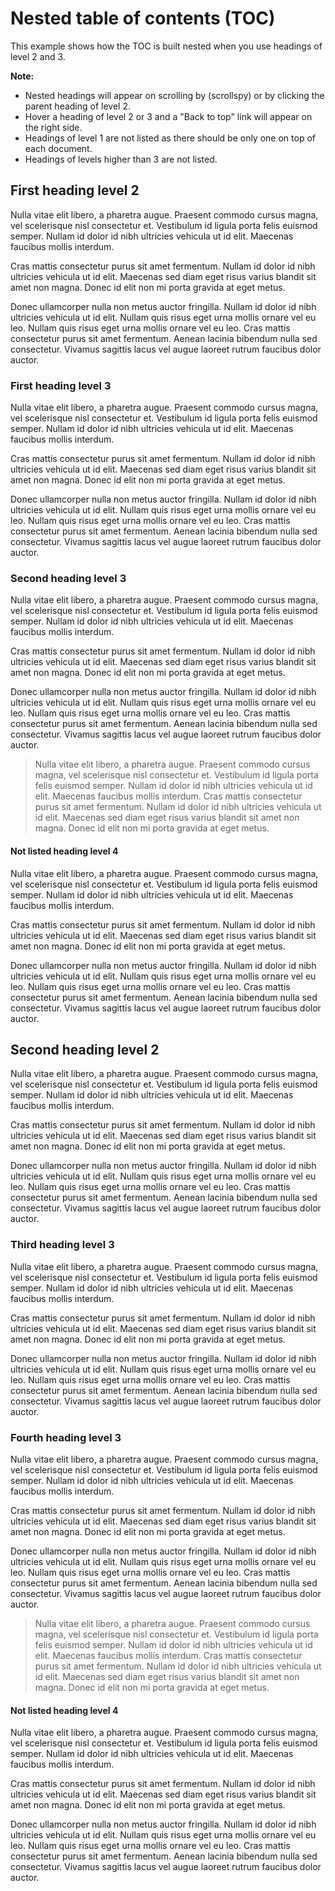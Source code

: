 # Nested table of contents (TOC)

This example shows how the TOC is built nested when you use headings of level 2 and 3.

**Note:**
 * Nested headings will appear on scrolling by (scrollspy) or by clicking the parent heading of level 2.
 * Hover a heading of level 2 or 3 and a "Back to top" link will appear on the right side.
 * Headings of level 1 are not listed as there should be only one on top of each document.
 * Headings of levels higher than 3 are not listed.

## First heading level 2

Nulla vitae elit libero, a pharetra augue. Praesent commodo cursus magna, vel scelerisque nisl consectetur et. Vestibulum id ligula porta felis euismod semper. Nullam id dolor id nibh ultricies vehicula ut id elit. Maecenas faucibus mollis interdum.

Cras mattis consectetur purus sit amet fermentum. Nullam id dolor id nibh ultricies vehicula ut id elit. Maecenas sed diam eget risus varius blandit sit amet non magna. Donec id elit non mi porta gravida at eget metus.

Donec ullamcorper nulla non metus auctor fringilla. Nullam id dolor id nibh ultricies vehicula ut id elit. Nullam quis risus eget urna mollis ornare vel eu leo. Nullam quis risus eget urna mollis ornare vel eu leo. Cras mattis consectetur purus sit amet fermentum. Aenean lacinia bibendum nulla sed consectetur. Vivamus sagittis lacus vel augue laoreet rutrum faucibus dolor auctor.

### First heading level 3

Nulla vitae elit libero, a pharetra augue. Praesent commodo cursus magna, vel scelerisque nisl consectetur et. Vestibulum id ligula porta felis euismod semper. Nullam id dolor id nibh ultricies vehicula ut id elit. Maecenas faucibus mollis interdum.

Cras mattis consectetur purus sit amet fermentum. Nullam id dolor id nibh ultricies vehicula ut id elit. Maecenas sed diam eget risus varius blandit sit amet non magna. Donec id elit non mi porta gravida at eget metus.

Donec ullamcorper nulla non metus auctor fringilla. Nullam id dolor id nibh ultricies vehicula ut id elit. Nullam quis risus eget urna mollis ornare vel eu leo. Nullam quis risus eget urna mollis ornare vel eu leo. Cras mattis consectetur purus sit amet fermentum. Aenean lacinia bibendum nulla sed consectetur. Vivamus sagittis lacus vel augue laoreet rutrum faucibus dolor auctor.

### Second heading level 3

Nulla vitae elit libero, a pharetra augue. Praesent commodo cursus magna, vel scelerisque nisl consectetur et. Vestibulum id ligula porta felis euismod semper. Nullam id dolor id nibh ultricies vehicula ut id elit. Maecenas faucibus mollis interdum.

Cras mattis consectetur purus sit amet fermentum. Nullam id dolor id nibh ultricies vehicula ut id elit. Maecenas sed diam eget risus varius blandit sit amet non magna. Donec id elit non mi porta gravida at eget metus.

Donec ullamcorper nulla non metus auctor fringilla. Nullam id dolor id nibh ultricies vehicula ut id elit. Nullam quis risus eget urna mollis ornare vel eu leo. Nullam quis risus eget urna mollis ornare vel eu leo. Cras mattis consectetur purus sit amet fermentum. Aenean lacinia bibendum nulla sed consectetur. Vivamus sagittis lacus vel augue laoreet rutrum faucibus dolor auctor.

> Nulla vitae elit libero, a pharetra augue. Praesent commodo cursus magna, vel scelerisque nisl consectetur et. Vestibulum id ligula porta felis euismod semper. Nullam id dolor id nibh ultricies vehicula ut id elit. Maecenas faucibus mollis interdum.
> Cras mattis consectetur purus sit amet fermentum. Nullam id dolor id nibh ultricies vehicula ut id elit. Maecenas sed diam eget risus varius blandit sit amet non magna. Donec id elit non mi porta gravida at eget metus.

#### Not listed heading level 4

Nulla vitae elit libero, a pharetra augue. Praesent commodo cursus magna, vel scelerisque nisl consectetur et. Vestibulum id ligula porta felis euismod semper. Nullam id dolor id nibh ultricies vehicula ut id elit. Maecenas faucibus mollis interdum.

Cras mattis consectetur purus sit amet fermentum. Nullam id dolor id nibh ultricies vehicula ut id elit. Maecenas sed diam eget risus varius blandit sit amet non magna. Donec id elit non mi porta gravida at eget metus.

Donec ullamcorper nulla non metus auctor fringilla. Nullam id dolor id nibh ultricies vehicula ut id elit. Nullam quis risus eget urna mollis ornare vel eu leo. Nullam quis risus eget urna mollis ornare vel eu leo. Cras mattis consectetur purus sit amet fermentum. Aenean lacinia bibendum nulla sed consectetur. Vivamus sagittis lacus vel augue laoreet rutrum faucibus dolor auctor.

## Second heading level 2

Nulla vitae elit libero, a pharetra augue. Praesent commodo cursus magna, vel scelerisque nisl consectetur et. Vestibulum id ligula porta felis euismod semper. Nullam id dolor id nibh ultricies vehicula ut id elit. Maecenas faucibus mollis interdum.

Cras mattis consectetur purus sit amet fermentum. Nullam id dolor id nibh ultricies vehicula ut id elit. Maecenas sed diam eget risus varius blandit sit amet non magna. Donec id elit non mi porta gravida at eget metus.

Donec ullamcorper nulla non metus auctor fringilla. Nullam id dolor id nibh ultricies vehicula ut id elit. Nullam quis risus eget urna mollis ornare vel eu leo. Nullam quis risus eget urna mollis ornare vel eu leo. Cras mattis consectetur purus sit amet fermentum. Aenean lacinia bibendum nulla sed consectetur. Vivamus sagittis lacus vel augue laoreet rutrum faucibus dolor auctor.

### Third heading level 3

Nulla vitae elit libero, a pharetra augue. Praesent commodo cursus magna, vel scelerisque nisl consectetur et. Vestibulum id ligula porta felis euismod semper. Nullam id dolor id nibh ultricies vehicula ut id elit. Maecenas faucibus mollis interdum.

Cras mattis consectetur purus sit amet fermentum. Nullam id dolor id nibh ultricies vehicula ut id elit. Maecenas sed diam eget risus varius blandit sit amet non magna. Donec id elit non mi porta gravida at eget metus.

Donec ullamcorper nulla non metus auctor fringilla. Nullam id dolor id nibh ultricies vehicula ut id elit. Nullam quis risus eget urna mollis ornare vel eu leo. Nullam quis risus eget urna mollis ornare vel eu leo. Cras mattis consectetur purus sit amet fermentum. Aenean lacinia bibendum nulla sed consectetur. Vivamus sagittis lacus vel augue laoreet rutrum faucibus dolor auctor.

### Fourth heading level 3

Nulla vitae elit libero, a pharetra augue. Praesent commodo cursus magna, vel scelerisque nisl consectetur et. Vestibulum id ligula porta felis euismod semper. Nullam id dolor id nibh ultricies vehicula ut id elit. Maecenas faucibus mollis interdum.

Cras mattis consectetur purus sit amet fermentum. Nullam id dolor id nibh ultricies vehicula ut id elit. Maecenas sed diam eget risus varius blandit sit amet non magna. Donec id elit non mi porta gravida at eget metus.

Donec ullamcorper nulla non metus auctor fringilla. Nullam id dolor id nibh ultricies vehicula ut id elit. Nullam quis risus eget urna mollis ornare vel eu leo. Nullam quis risus eget urna mollis ornare vel eu leo. Cras mattis consectetur purus sit amet fermentum. Aenean lacinia bibendum nulla sed consectetur. Vivamus sagittis lacus vel augue laoreet rutrum faucibus dolor auctor.

> Nulla vitae elit libero, a pharetra augue. Praesent commodo cursus magna, vel scelerisque nisl consectetur et. Vestibulum id ligula porta felis euismod semper. Nullam id dolor id nibh ultricies vehicula ut id elit. Maecenas faucibus mollis interdum.
> Cras mattis consectetur purus sit amet fermentum. Nullam id dolor id nibh ultricies vehicula ut id elit. Maecenas sed diam eget risus varius blandit sit amet non magna. Donec id elit non mi porta gravida at eget metus.

#### Not listed heading level 4

Nulla vitae elit libero, a pharetra augue. Praesent commodo cursus magna, vel scelerisque nisl consectetur et. Vestibulum id ligula porta felis euismod semper. Nullam id dolor id nibh ultricies vehicula ut id elit. Maecenas faucibus mollis interdum.

Cras mattis consectetur purus sit amet fermentum. Nullam id dolor id nibh ultricies vehicula ut id elit. Maecenas sed diam eget risus varius blandit sit amet non magna. Donec id elit non mi porta gravida at eget metus.

Donec ullamcorper nulla non metus auctor fringilla. Nullam id dolor id nibh ultricies vehicula ut id elit. Nullam quis risus eget urna mollis ornare vel eu leo. Nullam quis risus eget urna mollis ornare vel eu leo. Cras mattis consectetur purus sit amet fermentum. Aenean lacinia bibendum nulla sed consectetur. Vivamus sagittis lacus vel augue laoreet rutrum faucibus dolor auctor.
